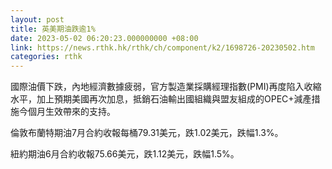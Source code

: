 ```yaml
---
layout: post
title: 英美期油跌逾1%
date: 2023-05-02 06:20:23.000000000 +08:00
link: https://news.rthk.hk/rthk/ch/component/k2/1698726-20230502.htm
categories: rthk
---
```


國際油價下跌，內地經濟數據疲弱，官方製造業採購經理指數(PMI)再度陷入收縮水平，加上預期美國再次加息，抵銷石油輸出國組織與盟友組成的OPEC+減產措施今個月生效帶來的支持。

倫敦布蘭特期油7月合約收報每桶79.31美元，跌1.02美元，跌幅1.3%。

紐約期油6月合約收報75.66美元，跌1.12美元，跌幅1.5%。
